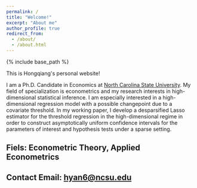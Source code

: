 ```yaml
---
permalink: /
title: "Welcome!"
excerpt: "About me"
author_profile: true
redirect_from: 
  - /about/
  - /about.html
---
```

{% include base_path %}

This is Hongqiang's personal website! 

I am a Ph.D. Candidate in Economics at [North Carolina State University](https://cals.ncsu.edu/agricultural-and-resource-economics/people/hyan6/). My field of specialization is econometrics and my research interests in high-dimensional statistical inference. I am especially interested in a high-dimensional regression model with a possible changepoint due to a covariate threshold. In my working paper, I develop a desparsified Lasso estimator for the threshold regression in the high-dimensional regime in order to construct asymptotically uniform confidence intervals for the parameters of interest and hypothesis tests under a sparse setting.



## Fiels: Econometric Theory, Applied Econometrics
## Contact Email: hyan6@ncsu.edu

